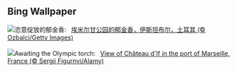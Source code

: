 ## Bing Wallpaper
![](https://www.bing.com/th?id=OHR.EmirganPark_ZH-CN3394557999_UHD.jpg&w=1000)恣意绽放的郁金香:&nbsp;&ensp;[埃米尔甘公园的郁金香，伊斯坦布尔，土耳其 (© Ozbalci/Getty Images)](https://www.bing.com/th?id=OHR.EmirganPark_ZH-CN3394557999_UHD.jpg)
<br><br/>
![](https://www.bing.com/th?id=OHR.PortMarseille_EN-US0558123049_UHD.jpg&w=1000)Awaiting the Olympic torch:&nbsp;&ensp;[View of Château d'If in the port of Marseille, France (© Sergii Figurnyi/Alamy)](https://www.bing.com/th?id=OHR.PortMarseille_EN-US0558123049_UHD.jpg)
<br><br/>
